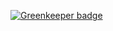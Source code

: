 

[![Greenkeeper badge](https://badges.greenkeeper.io/moimikey/a-gentle-intro-to-regex.svg)](https://greenkeeper.io/)